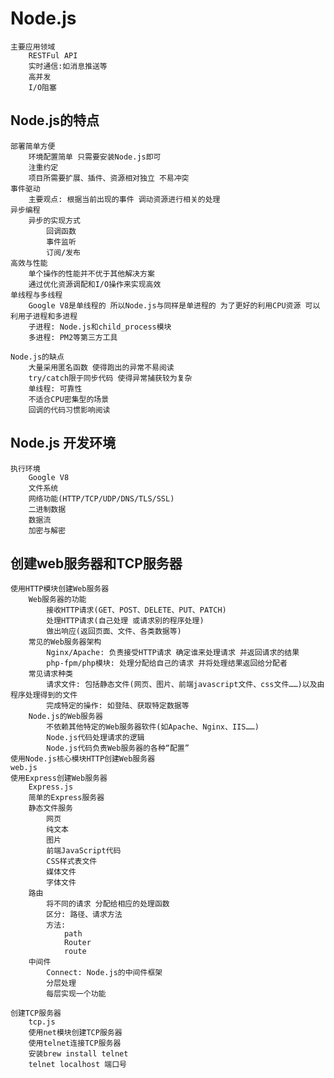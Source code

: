 # Node.js

    主要应用领域
        RESTFul API
        实时通信:如消息推送等
        高并发
        I/O阻塞

## Node.js的特点

    部署简单方便
        环境配置简单 只需要安装Node.js即可
        注重约定
        项目所需要扩展、插件、资源相对独立 不易冲突
    事件驱动
        主要观点: 根据当前出现的事件 调动资源进行相关的处理
    异步编程
        异步的实现方式
            回调函数
            事件监听
            订阅/发布
    高效与性能
        单个操作的性能并不优于其他解决方案
        通过优化资源调配和I/O操作来实现高效
    单线程与多线程
        Google V8是单线程的 所以Node.js与同样是单进程的 为了更好的利用CPU资源 可以利用子进程和多进程
        子进程: Node.js和child_process模块
        多进程: PM2等第三方工具

    Node.js的缺点
        大量采用匿名函数 使得跑出的异常不易阅读
        try/catch限于同步代码 使得异常捕获较为复杂
        单线程: 可靠性
        不适合CPU密集型的场景
        回调的代码习惯影响阅读

## Node.js 开发环境

    执行环境
        Google V8
        文件系统
        网络功能(HTTP/TCP/UDP/DNS/TLS/SSL)
        二进制数据
        数据流
        加密与解密

## 创建web服务器和TCP服务器

    使用HTTP模块创建Web服务器
        Web服务器的功能
            接收HTTP请求(GET、POST、DELETE、PUT、PATCH)
            处理HTTP请求(自己处理 或请求别的程序处理)
            做出响应(返回页面、文件、各类数据等)
        常见的Web服务器架构
            Nginx/Apache: 负责接受HTTP请求 确定谁来处理请求 并返回请求的结果
            php-fpm/php模块: 处理分配给自己的请求 并将处理结果返回给分配者
        常见请求种类
            请求文件: 包括静态文件(网页、图片、前端javascript文件、css文件……)以及由程序处理得到的文件
            完成特定的操作: 如登陆、获取特定数据等
        Node.js的Web服务器
            不依赖其他特定的Web服务器软件(如Apache、Nginx、IIS……)
            Node.js代码处理请求的逻辑
            Node.js代码负责Web服务器的各种“配置”
    使用Node.js核心模块HTTP创建Web服务器
    web.js
    使用Express创建Web服务器
        Express.js
        简单的Express服务器
        静态文件服务
            网页
            纯文本
            图片
            前端JavaScript代码
            CSS样式表文件
            媒体文件
            字体文件
        路由
            将不同的请求 分配给相应的处理函数
            区分: 路径、请求方法
            方法:
                path
                Router
                route
        中间件
            Connect: Node.js的中间件框架
            分层处理
            每层实现一个功能

    创建TCP服务器
        tcp.js
        使用net模块创建TCP服务器
        使用telnet连接TCP服务器
        安装brew install telnet
        telnet localhost 端口号